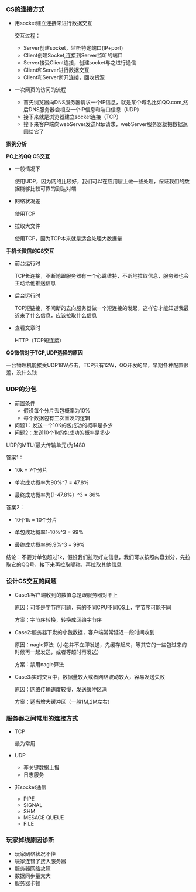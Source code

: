 ### CS的连接方式

* 用socket建立连接来进行数据交互

  交互过程：

  * Server创建socket，监听特定端口(IP+port)
  * Client创建Socket,连接到Server监听的端口
  * Server接受Client连接，创建socket与之进行通信
  * Client和Server进行数据交互
  * Client和Server断开连接，回收资源

* 一次网页的访问的流程
  * 首先浏览器向DNS服务器请求一个IP信息，就是某个域名比如QQ.com,然后DNS服务器会相应一个IP信息和端口信息（UDP）
  * 接下来就是浏览器建立socket连接（TCP）
  * 接下来客户端向webServer发送http请求，webServer服务器就把数据返回给它了  
    

**案例分析**

**PC上的QQ CS交互**

* 一般情况下

  使用UDP，因为网络比较好，我们可以在应用层上做一些处理，保证我们的数据能够比较可靠的到达对端

* 网络状况差

  使用TCP

* 拉取大文件

  使用TCP，因为TCP本来就是适合处理大数据量

**手机长微信的CS交互**

* 前台运行时

  TCP长连接，不断地跟服务器有一个心跳维持，不断地拉取信息，服务器也会主动给他推送信息

* 后台运行时

  TCP短链接，不间断的去向服务器做一个短连接的发起，这样它才能知道我最近来了什么信息，应该拉取什么信息

* 查看文章时

  HTTP（TCP短连接）
  

**QQ微信对于TCP,UDP选择的原因**

一台物理机能接受UDP18W点击，TCP只有12W，QQ开发的早，早期各种配置很差，没什么钱





### UDP的分包

* 前置条件
  * 假设每个分片丢包概率为10%
  * 每个数据包有三次重发的逻辑
* 问题1：发送一个10K的包成功的概率是多少
* 问题2：发送10个1k的包成功的概率是多少



UDP的MTU(最大传输单元)为1480

答案1：

* 10k = 7个分片

* 单次成功概率为90%^7 = 47.8%

* 最终成功概率为(1-47.8%）^3 = 86%

答案2：

* 10个1k = 10个分片

* 单包成功概率1-10%^3 = 99%
* 最终成功概率99.9%^3 = 99%



结论：不要对单包超过1k，假设我们拉取好友信息，我们可以按照内容划分，先拉取它的QQ号，接下来再拉取昵称，再拉取其他信息  


### 设计CS交互的问题

* Case1:客户端收到的数值总是跟服务器对不上

  原因：可能是字节序问题，有的不同CPU不同OS上，字节序可能不同

  方案：字节序转换，转换成网络字节序

* Case2:服务器下发的小包数据，客户端常常延迟一段时间收到

  原因：nagle算法（小包并不立即发送，先缓存起来，等其它的一些包过来的时候再一起发送，或者等超时再发送）

  方案：禁用nagle算法

* Case3:实时交互中，数据量较大或者网络波动较大，容易发送失败

  原因：网络传输速度较慢，发送缓冲区满

  方案：适当增大缓冲区（一般1M,2M左右）



### 服务器之间常用的连接方式

* TCP

  最为常用

* UDP

  * 非关键数据上报
  * 日志服务

* 非socket通信

  * PIPE
  * SIGNAL
  * SHM
  * MESAGE QUEUE
  * FILE  
    

### 玩家掉线原因诊断

* 玩家网络状况不佳
* 玩家连错了接入服务器
* 服务器网络故障
* 数据同步量太大
* 服务器卡顿

